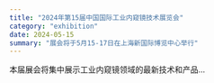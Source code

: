 ```yaml
---
title: "2024年第15届中国国际工业内窥镜技术展览会"
category: "exhibition"
date: 2024-05-15
summary: "展会将于5月15-17日在上海新国际博览中心举行"
---
```


本届展会将集中展示工业内窥镜领域的最新技术和产品...